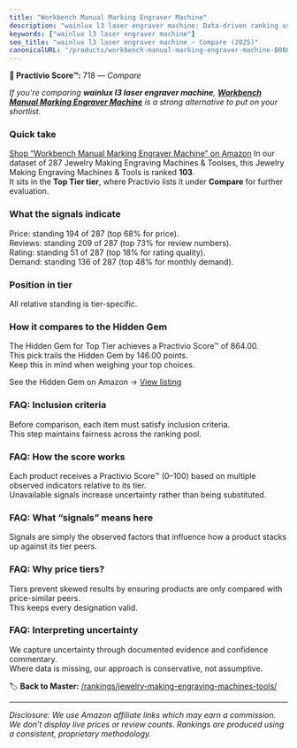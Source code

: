 ```yaml
---
title: "Workbench Manual Marking Engraver Machine"
description: "wainlux l3 laser engraver machine: Data-driven ranking using the Practivio Score™. Positioned by quality, value, demand, findability, momentum."
keywords: ["wainlux l3 laser engraver machine"]
seo_title: "wainlux l3 laser engraver machine — Compare (2025)"
canonicalURL: "/products/workbench-manual-marking-engraver-machine-B08CGVPC64/"
---
```


**🛒 Practivio Score™:** 718 — _Compare_


*If you're comparing **wainlux l3 laser engraver machine**, **[Workbench Manual Marking Engraver Machine](https://www.amazon.com/dp/B08CGVPC64?tag=practivio-20)** is a strong alternative to put on your shortlist.*
### Quick take
[Shop “Workbench Manual Marking Engraver Machine” on Amazon](https://www.amazon.com/dp/B08CGVPC64?tag=practivio-20)
In our dataset of 287 Jewelry Making Engraving Machines & Toolses, this Jewelry Making Engraving Machines & Tools is ranked **103**.  
It sits in the **Top Tier tier**, where Practivio lists it under **Compare** for further evaluation.

### What the signals indicate
Price: standing 194 of 287 (top 68% for price).  
Reviews: standing 209 of 287 (top 73% for review numbers).  
Rating: standing 51 of 287 (top 18% for rating quality).  
Demand: standing 136 of 287 (top 48% for monthly demand).

### Position in tier
All relative standing is tier-specific.

### How it compares to the Hidden Gem
The Hidden Gem for Top Tier achieves a Practivio Score™ of 864.00.  
This pick trails the Hidden Gem by 146.00 points.  
Keep this in mind when weighing your top choices.  

See the Hidden Gem on Amazon → [View listing](https://www.amazon.com/dp/B0DDXQYH36?tag=practivio-20)

### FAQ: Inclusion criteria
Before comparison, each item must satisfy inclusion criteria.  
This step maintains fairness across the ranking pool.

### FAQ: How the score works
Each product receives a Practivio Score™ (0–100) based on multiple observed indicators relative to its tier.  
Unavailable signals increase uncertainty rather than being substituted.

### FAQ: What “signals” means here
Signals are simply the observed factors that influence how a product stacks up against its tier peers.

### FAQ: Why price tiers?
Tiers prevent skewed results by ensuring products are only compared with price-similar peers.  
This keeps every designation valid.

### FAQ: Interpreting uncertainty
We capture uncertainty through documented evidence and confidence commentary.  
Where data is missing, our approach is conservative, not assumptive.

<!-- Missing template for Compare/CompareWithinPriceClass -->


🏷️ **Back to Master:** [/rankings/jewelry-making-engraving-machines-tools/](/rankings/jewelry-making-engraving-machines-tools/)

---
_Disclosure: We use Amazon affiliate links which may earn a commission. We don’t display live prices or review counts. Rankings are produced using a consistent, proprietary methodology._
